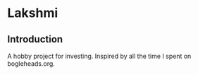 # Lakshmi

## Introduction
A hobby project for investing. Inspired by all the time I spent on bogleheads.org.

